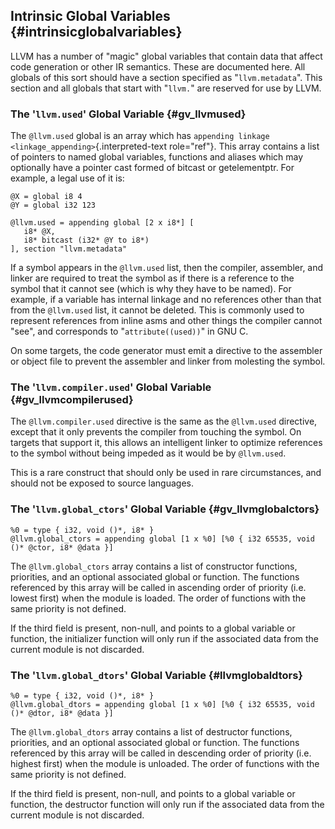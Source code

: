 Intrinsic Global Variables {#intrinsicglobalvariables}
--------------------------

LLVM has a number of \"magic\" global variables that contain data that
affect code generation or other IR semantics. These are documented here.
All globals of this sort should have a section specified as
\"`llvm.metadata`\". This section and all globals that start with
\"`llvm.`\" are reserved for use by LLVM.

### The \'`llvm.used`\' Global Variable {#gv_llvmused}

The `@llvm.used` global is an array which has
`appending linkage <linkage_appending>`{.interpreted-text role="ref"}.
This array contains a list of pointers to named global variables,
functions and aliases which may optionally have a pointer cast formed of
bitcast or getelementptr. For example, a legal use of it is:

``` {.llvm}
@X = global i8 4
@Y = global i32 123

@llvm.used = appending global [2 x i8*] [
   i8* @X,
   i8* bitcast (i32* @Y to i8*)
], section "llvm.metadata"
```

If a symbol appears in the `@llvm.used` list, then the compiler,
assembler, and linker are required to treat the symbol as if there is a
reference to the symbol that it cannot see (which is why they have to be
named). For example, if a variable has internal linkage and no
references other than that from the `@llvm.used` list, it cannot be
deleted. This is commonly used to represent references from inline asms
and other things the compiler cannot \"see\", and corresponds to
\"`attribute((used))`\" in GNU C.

On some targets, the code generator must emit a directive to the
assembler or object file to prevent the assembler and linker from
molesting the symbol.

### The \'`llvm.compiler.used`\' Global Variable {#gv_llvmcompilerused}

The `@llvm.compiler.used` directive is the same as the `@llvm.used`
directive, except that it only prevents the compiler from touching the
symbol. On targets that support it, this allows an intelligent linker to
optimize references to the symbol without being impeded as it would be
by `@llvm.used`.

This is a rare construct that should only be used in rare circumstances,
and should not be exposed to source languages.

### The \'`llvm.global_ctors`\' Global Variable {#gv_llvmglobalctors}

``` {.llvm}
%0 = type { i32, void ()*, i8* }
@llvm.global_ctors = appending global [1 x %0] [%0 { i32 65535, void ()* @ctor, i8* @data }]
```

The `@llvm.global_ctors` array contains a list of constructor functions,
priorities, and an optional associated global or function. The functions
referenced by this array will be called in ascending order of priority
(i.e. lowest first) when the module is loaded. The order of functions
with the same priority is not defined.

If the third field is present, non-null, and points to a global variable
or function, the initializer function will only run if the associated
data from the current module is not discarded.

### The \'`llvm.global_dtors`\' Global Variable {#llvmglobaldtors}

``` {.llvm}
%0 = type { i32, void ()*, i8* }
@llvm.global_dtors = appending global [1 x %0] [%0 { i32 65535, void ()* @dtor, i8* @data }]
```

The `@llvm.global_dtors` array contains a list of destructor functions,
priorities, and an optional associated global or function. The functions
referenced by this array will be called in descending order of priority
(i.e. highest first) when the module is unloaded. The order of functions
with the same priority is not defined.

If the third field is present, non-null, and points to a global variable
or function, the destructor function will only run if the associated
data from the current module is not discarded.

